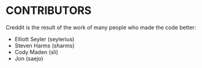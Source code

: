 # CONTRIBUTORS

Creddit is the result of the work of many people who made the code better:

 - Elliott Seyler (seylerius)
 - Steven Harms (sharms)
 - Cody Maden (sli)
 - Jon (saejo)
